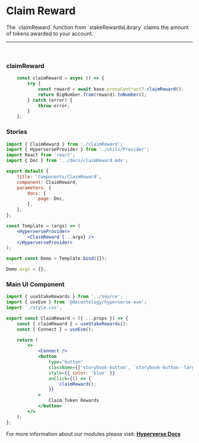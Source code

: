 # Claim Reward

<p> The `claimReward` function from `stakeRewardsLibrary` claims the amount of tokens awarded to your account. </p>

---

<br>

### claimReward

```jsx
	const claimReward = async () => {
		try {
			const reward = await base.proxyContract?.claimReward();
			return BigNumber.from(reward).toNumber();
		} catch (error) {
			throw error;
		}
	};
```

### Stories

```jsx
import { ClaimReward } from './claimReward';
import { HyperverseProvider } from './utils/Provider';
import React from 'react';
import { Doc } from '../docs/claimReward.mdx';

export default {
	title: 'Components/ClaimReward',
	component: ClaimReward,
	parameters: {
		docs: {
			page: Doc,
		},
	},
};

const Template = (args) => (
	<HyperverseProvider>
		<ClaimReward {...args} />
	</HyperverseProvider>
);

export const Demo = Template.bind({});

Demo.args = {};
```

### Main UI Component

```jsx
import { useStakeRewards } from '../source';
import { useEvm } from '@decentology/hyperverse-evm';
import './style.css';

export const ClaimReward = ({ ...props }) => {
	const { claimReward } = useStakeRewards();
	const { Connect } = useEvm();

	return (
		<>
			<Connect />
			<button
				type="button"
				className={['storybook-button', `storybook-button--large`].join(' ')}
				style={{ color: 'blue' }}
				onClick={() => {
					claimReward();
				}}
			>
				Claim Token Rewards
			</button>
		</>
	);
};
```

For more information about our modules please visit: [**Hyperverse Docs**](docs.hyperverse.dev)
